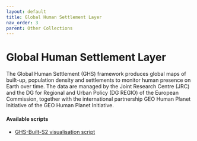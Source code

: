 ```yaml
---
layout: default
title: Global Human Settlement Layer
nav_order: 3
parent: Other Collections
---
```


# Global Human Settlement Layer

The Global Human Settlement (GHS) framework produces global maps of built-up, population density and settlements to monitor human presence on Earth over time. The data are managed by the Joint Research Centre (JRC) and the DG for Regional and Urban Policy (DG REGIO) of the European Commission, together with the international partnership GEO Human Planet Initiative of the GEO Human Planet Initiative.

#### Available scripts
- [GHS-Built-S2 visualisation script](/other_collections/global-human-settlement-layer-ghs-built-s2)
